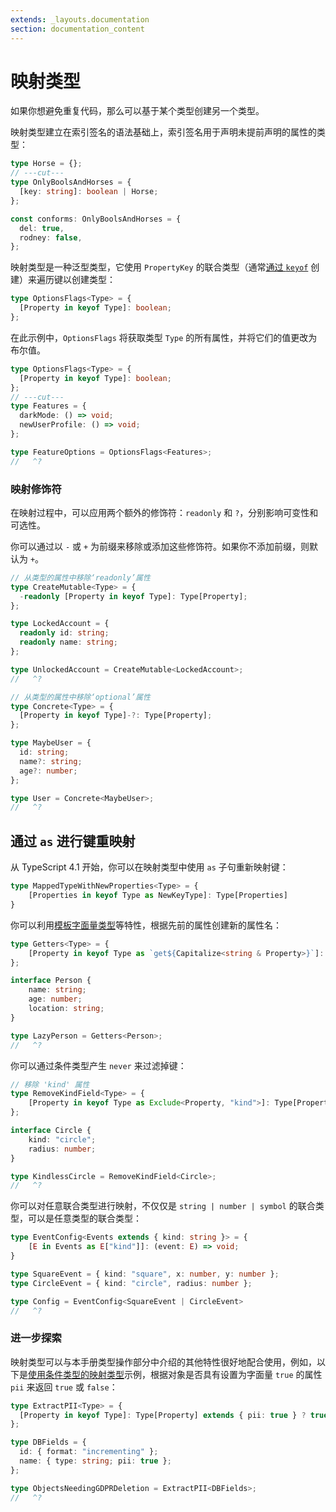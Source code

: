 ```yaml
---
extends: _layouts.documentation
section: documentation_content
---
```


# 映射类型

如果你想避免重复代码，那么可以基于某个类型创建另一个类型。

映射类型建立在索引签名的语法基础上，索引签名用于声明未提前声明的属性的类型：

```ts twoslash
type Horse = {};
// ---cut---
type OnlyBoolsAndHorses = {
  [key: string]: boolean | Horse;
};

const conforms: OnlyBoolsAndHorses = {
  del: true,
  rodney: false,
};
```

映射类型是一种泛型类型，它使用 `PropertyKey` 的联合类型（通常[通过 `keyof`](/zh/docs/handbook/2/indexed-access-types.html) 创建）来遍历键以创建类型：

```ts twoslash
type OptionsFlags<Type> = {
  [Property in keyof Type]: boolean;
};
```

在此示例中，`OptionsFlags` 将获取类型 `Type` 的所有属性，并将它们的值更改为布尔值。

```ts twoslash
type OptionsFlags<Type> = {
  [Property in keyof Type]: boolean;
};
// ---cut---
type Features = {
  darkMode: () => void;
  newUserProfile: () => void;
};

type FeatureOptions = OptionsFlags<Features>;
//   ^?
```

### 映射修饰符

在映射过程中，可以应用两个额外的修饰符：`readonly` 和 `?`，分别影响可变性和可选性。

你可以通过以 `-` 或 `+` 为前缀来移除或添加这些修饰符。如果你不添加前缀，则默认为 `+`。

```ts twoslash
// 从类型的属性中移除‘readonly’属性
type CreateMutable<Type> = {
  -readonly [Property in keyof Type]: Type[Property];
};

type LockedAccount = {
  readonly id: string;
  readonly name: string;
};

type UnlockedAccount = CreateMutable<LockedAccount>;
//   ^?
```

```ts twoslash
// 从类型的属性中移除‘optional’属性
type Concrete<Type> = {
  [Property in keyof Type]-?: Type[Property];
};

type MaybeUser = {
  id: string;
  name?: string;
  age?: number;
};

type User = Concrete<MaybeUser>;
//   ^?
```

## 通过 `as` 进行键重映射

从 TypeScript 4.1 开始，你可以在映射类型中使用 `as` 子句重新映射键：

```ts
type MappedTypeWithNewProperties<Type> = {
    [Properties in keyof Type as NewKeyType]: Type[Properties]
}
```

你可以利用[模板字面量类型](/zh/docs/handbook/2/template-literal-types.html)等特性，根据先前的属性创建新的属性名：

```ts twoslash
type Getters<Type> = {
    [Property in keyof Type as `get${Capitalize<string & Property>}`]: () => Type[Property]
};

interface Person {
    name: string;
    age: number;
    location: string;
}

type LazyPerson = Getters<Person>;
//   ^?
```

你可以通过条件类型产生 `never` 来过滤掉键：

```ts twoslash
// 移除 'kind' 属性
type RemoveKindField<Type> = {
    [Property in keyof Type as Exclude<Property, "kind">]: Type[Property]
};

interface Circle {
    kind: "circle";
    radius: number;
}

type KindlessCircle = RemoveKindField<Circle>;
//   ^?
```

你可以对任意联合类型进行映射，不仅仅是 `string | number | symbol` 的联合类型，可以是任意类型的联合类型：

```ts twoslash
type EventConfig<Events extends { kind: string }> = {
    [E in Events as E["kind"]]: (event: E) => void;
}

type SquareEvent = { kind: "square", x: number, y: number };
type CircleEvent = { kind: "circle", radius: number };

type Config = EventConfig<SquareEvent | CircleEvent>
//   ^?
```

### 进一步探索

映射类型可以与本手册类型操作部分中介绍的其他特性很好地配合使用，例如，以下是[使用条件类型的映射类型](/zh/docs/handbook/2/conditional-types.html)示例，根据对象是否具有设置为字面量 `true` 的属性 `pii` 来返回 `true` 或 `false`：

```ts twoslash
type ExtractPII<Type> = {
  [Property in keyof Type]: Type[Property] extends { pii: true } ? true : false;
};

type DBFields = {
  id: { format: "incrementing" };
  name: { type: string; pii: true };
};

type ObjectsNeedingGDPRDeletion = ExtractPII<DBFields>;
//   ^?
```
